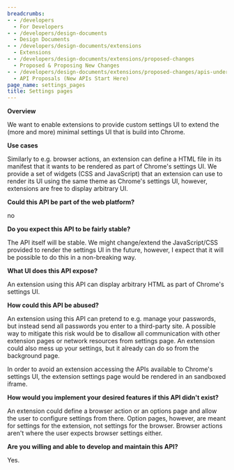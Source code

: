 ```yaml
---
breadcrumbs:
- - /developers
  - For Developers
- - /developers/design-documents
  - Design Documents
- - /developers/design-documents/extensions
  - Extensions
- - /developers/design-documents/extensions/proposed-changes
  - Proposed & Proposing New Changes
- - /developers/design-documents/extensions/proposed-changes/apis-under-development
  - API Proposals (New APIs Start Here)
page_name: settings_pages
title: Settings pages
---
```


**Overview**

We want to enable extensions to provide custom settings UI to extend the (more
and more) minimal settings UI that is build into Chrome.

**Use cases**

Similarly to e.g. browser actions, an extension can define a HTML file in its
manifest that it wants to be rendered as part of Chrome's settings UI. We
provide a set of widgets (CSS and JavaScript) that an extension can use to
render its UI using the same theme as Chrome's settings UI, however, extensions
are free to display arbitrary UI.

**Could this API be part of the web platform?**

no

**Do you expect this API to be fairly stable?**

The API itself will be stable. We might change/extend the JavaScript/CSS
provided to render the settings UI in the future, however, I expect that it will
be possible to do this in a non-breaking way.

**What UI does this API expose?**

An extension using this API can display arbitrary HTML as part of Chrome's
settings UI.

**How could this API be abused?**

An extension using this API can pretend to e.g. manage your passwords, but
instead send all passwords you enter to a third-party site. A possible way to
mitigate this risk would be to disallow all communication with other extension
pages or network resources from settings page. An extension could also mess up
your settings, but it already can do so from the background page.

In order to avoid an extension accessing the APIs available to Chrome's settings
UI, the extension settings page would be rendered in an sandboxed iframe.

**How would you implement your desired features if this API didn't exist?**

An extension could define a browser action or an options page and allow the user
to configure settings from there. Option pages, however, are meant for settings
for the extension, not settings for the browser. Browser actions aren't where
the user expects browser settings either.

**Are you willing and able to develop and maintain this API?**

Yes.